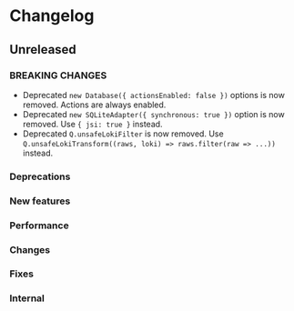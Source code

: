 # Changelog

## Unreleased

### BREAKING CHANGES

- Deprecated `new Database({ actionsEnabled: false })` options is now removed. Actions are always enabled.
- Deprecated `new SQLiteAdapter({ synchronous: true })` option is now removed. Use `{ jsi: true }` instead.
- Deprecated `Q.unsafeLokiFilter` is now removed.
    Use `Q.unsafeLokiTransform((raws, loki) => raws.filter(raw => ...))` instead.

### Deprecations

### New features

### Performance

### Changes

### Fixes

### Internal
